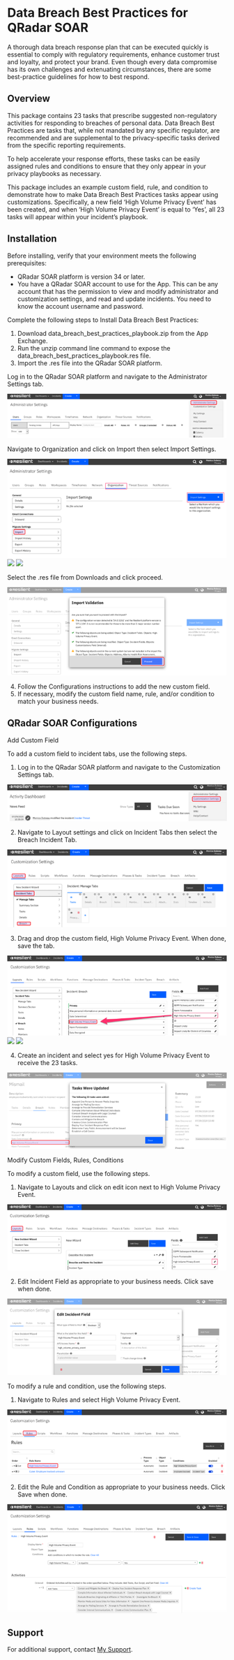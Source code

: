 ﻿# Data Breach Best Practices for QRadar SOAR

A thorough data breach response plan that can be executed quickly is essential to comply with regulatory requirements, enhance customer trust and loyalty, and protect your brand.  Even though every data compromise has its own challenges and extenuating circumstances, there are some best-practice guidelines for how to best respond. 

## Overview

This package contains 23 tasks that prescribe suggested non-regulatory activities for responding to breaches of personal data. Data Breach Best Practices are tasks that, while not mandated by any specific regulator, are recommended and are supplemental to the privacy-specific tasks derived from the specific reporting requirements. 

To help accelerate your response efforts, these tasks can be easily assigned rules and conditions to ensure that they only appear in your privacy playbooks as necessary. 

This package includes an example custom field, rule, and condition to demonstrate how to make Data Breach Best Practices tasks appear using customizations. Specifically, a new field ‘High Volume Privacy Event’ has been created, and when ‘High Volume Privacy Event’ is equal to ‘Yes’, all 23 tasks will appear within your incident’s playbook. 

## Installation

Before installing, verify that your environment meets the following prerequisites: 

- QRadar SOAR platform is version 34 or later. 
- You have a QRadar SOAR account to use for the App. This can be any account that has the permission to view and modify administrator and customization settings, and read and update incidents. You need to know the account username and password. 

Complete the following steps to Install Data Breach Best Practices: 

1. Download data\_breach\_best\_practices\_playbook.zip from the App Exchange. 
1. Run the unzip command line command to expose the data\_breach\_best\_practices\_playbook.res file. 
1. Import the .res file into the QRadar SOAR platform. 

Log in to the QRadar SOAR platform and navigate to the Administrator Settings tab. 

![Administrator Settings](./doc/snapshots/snapshot.001.png)

Navigate to Organization and click on Import then select Import Settings. 

![Organization Import Settings](./doc/snapshots/snapshot.002.png) ![](./doc/snapshots/snapshot.003.png) ![](./doc/snapshots/snapshot.004.png)

Select the .res file from Downloads and click proceed. 

![select .res file](./doc/snapshots/snapshot.005.png)

4. Follow the Configurations instructions to add the new custom field. 
4. If necessary, modify the custom field name, rule, and/or condition to match your business needs. 

## QRadar SOAR Configurations

Add Custom Field 

To add a custom field to incident tabs, use the following steps. 

1. Log in to the QRadar SOAR platform and navigate to the Customization Settings tab. 

![Customization Settings](./doc/snapshots/snapshot.006.png)

2. Navigate to Layout settings and click on Incident Tabs then select the Breach Incident Tab. 

![Breach Incident Tab](./doc/snapshots/snapshot.007.png)

3. Drag and drop the custom field, High Volume Privacy Event. When done, save the tab. 

![Drag and drop the custom field](./doc/snapshots/snapshot.008.png) ![](./doc/snapshots/snapshot.009.png) ![](./doc/snapshots/snapshot.010.png)

4. Create an incident and select yes for High Volume Privacy Event to receive the 23 tasks. 

![new tasks](./doc/snapshots/snapshot.011.png)

Modify Custom Fields, Rules, Conditions 

To modify a custom field, use the following steps. 

1. Navigate to Layouts and click on edit icon next to High Volume Privacy Event. 

![Navigate to Layouts](./doc/snapshots/snapshot.012.png)

2. Edit Incident Field as appropriate to your business needs. Click save when done. 

![Edit Incident Field as appropriate](./doc/snapshots/snapshot.014.png)

To modify a rule and condition, use the following steps. 

1. Navigate to Rules and select High Volume Privacy Event. 

![select High Volume Privacy Event](./doc/snapshots/snapshot.015.png)

2. Edit the Rule and Condition as appropriate to your business needs. Click Save when done. 

![Edit the Rule and Condition](./doc/snapshots/snapshot.016.png)

## Support

For additional support, contact [My Support](https://ibm.com/mysupport). 
